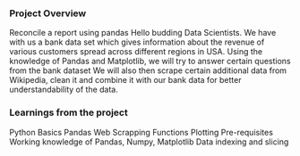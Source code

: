 ### Project Overview

 Reconcile a report using pandas
Hello budding Data Scientists. We have with us a bank data set which gives information about the revenue of various customers spread across different regions in USA.
Using the knowledge of Pandas and Matplotlib, we will try to answer certain questions from the bank dataset
We will also then scrape certain additional data from Wikipedia, clean it and combine it with our bank data for better understandability of the data.



### Learnings from the project

 Python Basics Pandas Web Scrapping Functions Plotting Pre-requisites Working knowledge of Pandas, Numpy, Matplotlib Data indexing and slicing


